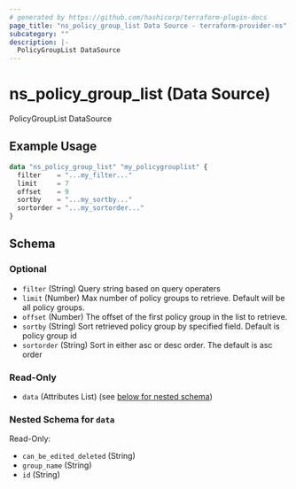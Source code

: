 ```yaml
---
# generated by https://github.com/hashicorp/terraform-plugin-docs
page_title: "ns_policy_group_list Data Source - terraform-provider-ns"
subcategory: ""
description: |-
  PolicyGroupList DataSource
---
```


# ns_policy_group_list (Data Source)

PolicyGroupList DataSource

## Example Usage

```terraform
data "ns_policy_group_list" "my_policygrouplist" {
  filter    = "...my_filter..."
  limit     = 7
  offset    = 9
  sortby    = "...my_sortby..."
  sortorder = "...my_sortorder..."
}
```

<!-- schema generated by tfplugindocs -->
## Schema

### Optional

- `filter` (String) Query string based on query operaters
- `limit` (Number) Max number of policy groups to retrieve. Default will be all policy groups.
- `offset` (Number) The offset of the first policy group in the list to retrieve.
- `sortby` (String) Sort retrieved policy group by specified field. Default is policy group id
- `sortorder` (String) Sort in either asc or desc order. The default is asc order

### Read-Only

- `data` (Attributes List) (see [below for nested schema](#nestedatt--data))

<a id="nestedatt--data"></a>
### Nested Schema for `data`

Read-Only:

- `can_be_edited_deleted` (String)
- `group_name` (String)
- `id` (String)


